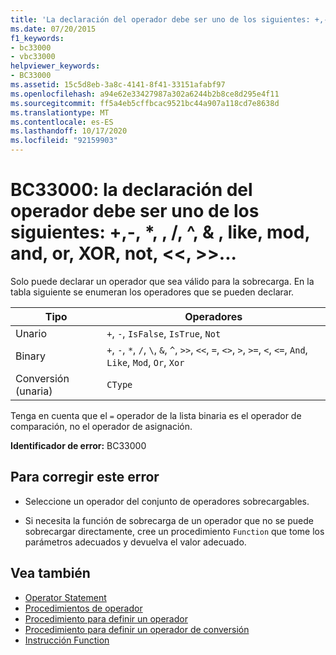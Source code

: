 ```yaml
---
title: 'La declaración del operador debe ser uno de los siguientes: +,-, *,-,-, ^, &amp; , like, mod, and, or, XOR, not,  <<,  >>, =,  <>, <, <=, >, >=, ctype, IsTrue, IsFalse'
ms.date: 07/20/2015
f1_keywords:
- bc33000
- vbc33000
helpviewer_keywords:
- BC33000
ms.assetid: 15c5d8eb-3a8c-4141-8f41-33151afabf97
ms.openlocfilehash: a94e62e33427987a302a6244b2b8ce8d295e4f11
ms.sourcegitcommit: ff5a4eb5cffbcac9521bc44a907a118cd7e8638d
ms.translationtype: MT
ms.contentlocale: es-ES
ms.lasthandoff: 10/17/2020
ms.locfileid: "92159903"
---
```

# <a name="bc33000-operator-declaration-must-be-one-of----amp-like-mod-and-or-xor-not--"></a>BC33000: la declaración del operador debe ser uno de los siguientes: +,-, *, \, /, ^, &amp; , like, mod, and, or, XOR, not, \<\<, >>...

Solo puede declarar un operador que sea válido para la sobrecarga. En la tabla siguiente se enumeran los operadores que se pueden declarar.

|Tipo|Operadores|
|----------|---------------|
|Unario|`+`, `-`, `IsFalse`, `IsTrue`, `Not`|
|Binary|`+`, `-`, `*`, `/`, `\`, `&`, `^`, `>>`, `<<`, `=`, `<>`, `>`, `>=`, `<`, `<=`, `And`, `Like`, `Mod`, `Or`, `Xor`|
|Conversión (unaria)|`CType`|

 Tenga en cuenta que el `=` operador de la lista binaria es el operador de comparación, no el operador de asignación.

 **Identificador de error:** BC33000

## <a name="to-correct-this-error"></a>Para corregir este error

- Seleccione un operador del conjunto de operadores sobrecargables.

- Si necesita la función de sobrecarga de un operador que no se puede sobrecargar directamente, cree un procedimiento `Function` que tome los parámetros adecuados y devuelva el valor adecuado.

## <a name="see-also"></a>Vea también

- [Operator Statement](../statements/operator-statement.md)
- [Procedimientos de operador](../../programming-guide/language-features/procedures/operator-procedures.md)
- [Procedimiento para definir un operador](../../programming-guide/language-features/procedures/how-to-define-an-operator.md)
- [Procedimiento para definir un operador de conversión](../../programming-guide/language-features/procedures/how-to-define-a-conversion-operator.md)
- [Instrucción Function](../statements/function-statement.md)
